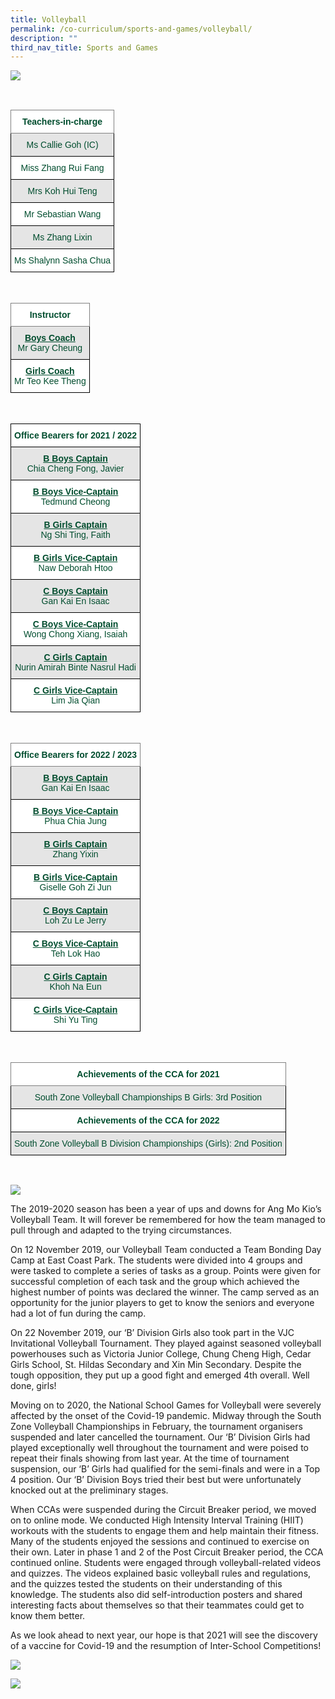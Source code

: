 ```yaml
---
title: Volleyball
permalink: /co-curriculum/sports-and-games/volleyball/
description: ""
third_nav_title: Sports and Games
---
```

![](/images/Volleyball_1.jpg)

<br>

<style type="text/css">
.tg  {border-collapse:collapse;border-spacing:0;}
.tg td{border-color:black;border-style:solid;border-width:1px;font-family:Arial, sans-serif;font-size:14px;
  overflow:hidden;padding:10px 5px;word-break:normal;}
.tg th{border-color:black;border-style:solid;border-width:1px;font-family:Arial, sans-serif;font-size:14px;
  font-weight:normal;overflow:hidden;padding:10px 5px;word-break:normal;}
.tg .tg-mwif{background-color:#FFF;border-color:inherit;color:#004D2E;font-weight:bold;text-align:center;vertical-align:top}
.tg .tg-bapb{background-color:#E5E5E5;color:#004D2E;text-align:center;vertical-align:middle}
.tg .tg-wpup{background-color:#FFF;color:#004D2E;text-align:center;vertical-align:middle}
</style>
<table class="tg">
<thead>
  <tr>
    <th class="tg-mwif">Teachers-in-charge<br></th>
  </tr>
</thead>
<tbody>
  <tr>
    <td class="tg-bapb">Ms Callie Goh (IC)<br></td>
  </tr>
  <tr>
    <td class="tg-wpup">Miss Zhang Rui Fang<br></td>
  </tr>
  <tr>
    <td class="tg-bapb">Mrs Koh Hui Teng<br></td>
  </tr>
  <tr>
    <td class="tg-wpup">Mr Sebastian Wang<br></td>
  </tr>
  <tr>
    <td class="tg-bapb">Ms Zhang Lixin<br></td>
  </tr>
  <tr>
    <td class="tg-wpup">Ms Shalynn Sasha Chua</td>
  </tr>
</tbody>
</table>
<br>
<style type="text/css">
.tg  {border-collapse:collapse;border-spacing:0;}
.tg td{border-color:black;border-style:solid;border-width:1px;font-family:Arial, sans-serif;font-size:14px;
  overflow:hidden;padding:10px 5px;word-break:normal;}
.tg th{border-color:black;border-style:solid;border-width:1px;font-family:Arial, sans-serif;font-size:14px;
  font-weight:normal;overflow:hidden;padding:10px 5px;word-break:normal;}
.tg .tg-mwif{background-color:#FFF;border-color:inherit;color:#004D2E;font-weight:bold;text-align:center;vertical-align:top}
.tg .tg-ywyw{background-color:#E5E5E5;color:#004D2E;font-weight:bold;text-align:center;text-decoration:underline;vertical-align:top}
.tg .tg-frvs{background-color:#FFF;color:#004D2E;font-weight:bold;text-align:center;text-decoration:underline;vertical-align:top}
</style>
<table class="tg">
<thead>
  <tr>
    <th class="tg-mwif">Instructor<br></th>
  </tr>
</thead>
<tbody>
  <tr>
    <td class="tg-bapb"><b><u>Boys Coach</u></b><br><span style="font-weight:400;color:#004D2E">Mr Gary Cheung</span></td>
  </tr>
  <tr>
    <td class="tg-wpup"><b><u>Girls Coach</u></b><br><span style="font-weight:400;color:#004D2E">Mr Teo Kee Theng</span></td>
  </tr>
</tbody>
</table>
<br>
<style type="text/css">
.tg  {border-collapse:collapse;border-spacing:0;}
.tg td{border-color:black;border-style:solid;border-width:1px;font-family:Arial, sans-serif;font-size:14px;
  overflow:hidden;padding:10px 5px;word-break:normal;}
.tg th{border-color:black;border-style:solid;border-width:1px;font-family:Arial, sans-serif;font-size:14px;
  font-weight:normal;overflow:hidden;padding:10px 5px;word-break:normal;}
.tg .tg-avji{background-color:#FFF;color:#004D2E;font-weight:bold;text-align:center;vertical-align:top}
.tg .tg-ywyw{background-color:#E5E5E5;color:#004D2E;font-weight:bold;text-align:center;text-decoration:underline;vertical-align:top}
.tg .tg-frvs{background-color:#FFF;color:#004D2E;font-weight:bold;text-align:center;text-decoration:underline;vertical-align:top}
</style>
<table class="tg">
<thead>
  <tr>
    <th class="tg-avji">Office Bearers for 2021 / 2022<br></th>
  </tr>
</thead>
<tbody>
  <tr>
    <td class="tg-bapb"><b><u>B Boys Captain</u></b><br><span style="font-weight:400;color:#004D2E">Chia Cheng Fong, Javier</span></td>
  </tr>
  <tr>
    <td class="tg-wpup"><b><u>B Boys Vice-Captain</u></b><br><span style="font-weight:400;color:#004D2E">Tedmund Cheong</span></td>
  </tr>
  <tr>
    <td class="tg-bapb"><b><u>B Girls Captain</u></b><br><span style="font-weight:400;color:#004D2E">Ng Shi Ting, Faith</span></td>
  </tr>
  <tr>
    <td class="tg-wpup"><b><u>B Girls Vice-Captain</u></b><br><span style="font-weight:400;color:#004D2E">Naw Deborah Htoo</span></td>
  </tr>
  <tr>
    <td class="tg-bapb"><b><u>C Boys Captain</u></b><br><span style="font-weight:400;color:#004D2E">Gan Kai En Isaac</span></td>
  </tr>
  <tr>
    <td class="tg-wpup"><b><u>C Boys Vice-Captain</u></b><br><span style="font-weight:400;color:#004D2E">Wong Chong Xiang, Isaiah</span></td>
  </tr>
  <tr>
    <td class="tg-bapb"><b><u>C Girls Captain</u></b><br><span style="font-weight:400;color:#004D2E">Nurin Amirah Binte Nasrul Hadi</span></td>
  </tr>
  <tr>
    <td class="tg-wpup"><b><u>C Girls Vice-Captain</u></b><br><span style="font-weight:400;color:#004D2E">Lim Jia Qian</span></td>
  </tr>
</tbody>
</table>
<br>
<style type="text/css">
.tg  {border-collapse:collapse;border-spacing:0;}
.tg td{border-color:black;border-style:solid;border-width:1px;font-family:Arial, sans-serif;font-size:14px;
  overflow:hidden;padding:10px 5px;word-break:normal;}
.tg th{border-color:black;border-style:solid;border-width:1px;font-family:Arial, sans-serif;font-size:14px;
  font-weight:normal;overflow:hidden;padding:10px 5px;word-break:normal;}
.tg .tg-mwif{background-color:#FFF;border-color:inherit;color:#004D2E;font-weight:bold;text-align:center;vertical-align:top}
.tg .tg-ywyw{background-color:#E5E5E5;color:#004D2E;font-weight:bold;text-align:center;text-decoration:underline;vertical-align:top}
.tg .tg-frvs{background-color:#FFF;color:#004D2E;font-weight:bold;text-align:center;text-decoration:underline;vertical-align:top}
</style>
<table class="tg">
<thead>
  <tr>
    <th class="tg-mwif">Office Bearers for 2022 / 2023<br></th>
  </tr>
</thead>
<tbody>
  <tr>
    <td class="tg-bapb"><b><u>B Boys Captain</u></b><br><span style="font-weight:400;color:#004D2E">Gan Kai En Isaac</span></td>
  </tr>
  <tr>
    <td class="tg-wpup"><b><u>B Boys Vice-Captain</u></b><br><span style="font-weight:400;color:#004D2E">Phua Chia Jung</span></td>
  </tr>
  <tr>
    <td class="tg-bapb"><b><u>B Girls Captain</u></b><br><span style="font-weight:400;color:#004D2E">Zhang Yixin</span></td>
  </tr>
  <tr>
    <td class="tg-wpup"><b><u>B Girls Vice-Captain</u></b><br><span style="font-weight:400;color:#004D2E">Giselle Goh Zi Jun</span></td>
  </tr>
  <tr>
    <td class="tg-bapb"><b><u>C Boys Captain</u></b><br><span style="font-weight:400;color:#004D2E">Loh Zu Le Jerry</span></td>
  </tr>
  <tr>
    <td class="tg-wpup"><b><u>C Boys Vice-Captain</u></b><br><span style="font-weight:400;color:#004D2E">Teh Lok Hao</span></td>
  </tr>
  <tr>
    <td class="tg-bapb"><b><u>C Girls Captain</u></b><br><span style="font-weight:400;color:#004D2E">Khoh Na Eun</span></td>
  </tr>
  <tr>
    <td class="tg-wpup"><b><u>C Girls Vice-Captain</u></b><br><span style="font-weight:400;color:#004D2E">Shi Yu Ting</span></td>
  </tr>
</tbody>
</table>
<br>
<style type="text/css">
.tg  {border-collapse:collapse;border-spacing:0;}
.tg td{border-color:black;border-style:solid;border-width:1px;font-family:Arial, sans-serif;font-size:14px;
  overflow:hidden;padding:10px 5px;word-break:normal;}
.tg th{border-color:black;border-style:solid;border-width:1px;font-family:Arial, sans-serif;font-size:14px;
  font-weight:normal;overflow:hidden;padding:10px 5px;word-break:normal;}
.tg .tg-mwif{background-color:#FFF;border-color:inherit;color:#004D2E;font-weight:bold;text-align:center;vertical-align:top}
.tg .tg-bapb{background-color:#E5E5E5;color:#004D2E;text-align:center;vertical-align:middle}
.tg .tg-avji{background-color:#FFF;color:#004D2E;font-weight:bold;text-align:center;vertical-align:top}
</style>
<table class="tg">
<thead>
  <tr>
    <th class="tg-mwif">Achievements of the CCA for 2021<br></th>
  </tr>
</thead>
<tbody>
  <tr>
    <td class="tg-bapb">South Zone Volleyball Championships B Girls: 3rd Position<br></td>
  </tr>
  <tr>
    <td class="tg-avji">Achievements of the CCA for 2022<br></td>
  </tr>
  <tr>
    <td class="tg-bapb">South Zone Volleyball B Division Championships (Girls): 2nd Position</td>
  </tr>
</tbody>
</table>
<br>

![](/images/Volleyball_3.jpg)

The 2019-2020 season has been a year of ups and downs for Ang Mo Kio’s Volleyball Team. It will forever be remembered for how the team managed to pull through and adapted to the trying circumstances.

  

On 12 November 2019, our Volleyball Team conducted a Team Bonding Day Camp at East Coast Park. The students were divided into 4 groups and were tasked to complete a series of tasks as a group. Points were given for successful completion of each task and the group which achieved the highest number of points was declared the winner. The camp served as an opportunity for the junior players to get to know the seniors and everyone had a lot of fun during the camp.

  

On 22 November 2019, our ‘B’ Division Girls also took part in the VJC Invitational Volleyball Tournament. They played against seasoned volleyball powerhouses such as Victoria Junior College, Chung Cheng High, Cedar Girls School, St. Hildas Secondary and Xin Min Secondary. Despite the tough opposition, they put up a good fight and emerged 4th overall. Well done, girls!

  

Moving on to 2020, the National School Games for Volleyball were severely affected by the onset of the Covid-19 pandemic. Midway through the South Zone Volleyball Championships in February, the tournament organisers suspended and later cancelled the tournament. Our ‘B’ Division Girls had played exceptionally well throughout the tournament and were poised to repeat their finals showing from last year. At the time of tournament suspension, our ‘B’ Girls had qualified for the semi-finals and were in a Top 4 position. Our ‘B’ Division Boys tried their best but were unfortunately knocked out at the preliminary stages.

  

When CCAs were suspended during the Circuit Breaker period, we moved on to online mode. We conducted High Intensity Interval Training (HIIT) workouts with the students to engage them and help maintain their fitness. Many of the students enjoyed the sessions and continued to exercise on their own. Later in phase 1 and 2 of the Post Circuit Breaker period, the CCA continued online. Students were engaged through volleyball-related videos and quizzes. The videos explained basic volleyball rules and regulations, and the quizzes tested the students on their understanding of this knowledge. The students also did self-introduction posters and shared interesting facts about themselves so that their teammates could get to know them better.

  

As we look ahead to next year, our hope is that 2021 will see the discovery of a vaccine for Covid-19 and the resumption of Inter-School Competitions!

![](/images/volleyball.jpg)

![](/images/Volleyball_4.jpg)